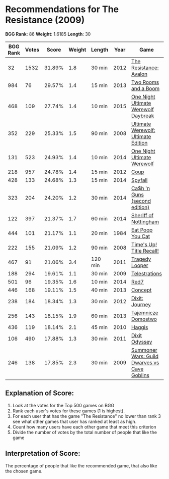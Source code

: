 # Recommendations for The Resistance (2009)

__BGG Rank__: 86
__Weight__: 1.6185
__Length__: 30

BGG Rank | Votes |  Score | Weight | Length | Year | Game
---------|-------|--------|--------|--------|------|-----
      32 |  1532 | 31.89% |    1.8 |  30 min | 2012 | [The Resistance: Avalon](https://boardgamegeek.com/boardgame/128882)
     984 |    76 | 29.57% |    1.4 |  15 min | 2013 | [Two Rooms and a Boom](https://boardgamegeek.com/boardgame/134352)
     468 |   109 | 27.74% |    1.4 |  10 min | 2015 | [One Night Ultimate Werewolf Daybreak](https://boardgamegeek.com/boardgame/163166)
     352 |   229 | 25.33% |    1.5 |  90 min | 2008 | [Ultimate Werewolf: Ultimate Edition](https://boardgamegeek.com/boardgame/38159)
     131 |   523 | 24.93% |    1.4 |  10 min | 2014 | [One Night Ultimate Werewolf](https://boardgamegeek.com/boardgame/147949)
     218 |   957 | 24.78% |    1.4 |  15 min | 2012 | [Coup](https://boardgamegeek.com/boardgame/131357)
     428 |   133 | 24.68% |    1.3 |  15 min | 2014 | [Spyfall](https://boardgamegeek.com/boardgame/166384)
     323 |   204 | 24.20% |    1.2 |  30 min | 2014 | [Ca$h 'n Guns (second edition)](https://boardgamegeek.com/boardgame/155362)
     122 |   397 | 21.37% |    1.7 |  60 min | 2014 | [Sheriff of Nottingham](https://boardgamegeek.com/boardgame/157969)
     444 |   101 | 21.17% |    1.1 |  20 min | 1984 | [Eat Poop You Cat](https://boardgamegeek.com/boardgame/30618)
     222 |   155 | 21.09% |    1.2 |  90 min | 2008 | [Time's Up! Title Recall!](https://boardgamegeek.com/boardgame/36553)
     467 |    91 | 21.06% |    3.4 | 120 min | 2011 | [Tragedy Looper](https://boardgamegeek.com/boardgame/148319)
     188 |   294 | 19.61% |    1.1 |  30 min | 2009 | [Telestrations](https://boardgamegeek.com/boardgame/46213)
     501 |    96 | 19.35% |    1.6 |  10 min | 2014 | [Red7](https://boardgamegeek.com/boardgame/161417)
     446 |   168 | 19.11% |    1.5 |  40 min | 2013 | [Concept](https://boardgamegeek.com/boardgame/147151)
     238 |   184 | 18.34% |    1.3 |  30 min | 2012 | [Dixit: Journey](https://boardgamegeek.com/boardgame/121288)
     256 |   143 | 18.15% |    1.9 |  60 min | 2013 | [Tajemnicze Domostwo](https://boardgamegeek.com/boardgame/113997)
     436 |   119 | 18.14% |    2.1 |  45 min | 2010 | [Haggis](https://boardgamegeek.com/boardgame/37628)
     106 |   490 | 17.88% |    1.3 |  30 min | 2011 | [Dixit Odyssey](https://boardgamegeek.com/boardgame/92828)
     246 |   138 | 17.85% |    2.3 |  30 min | 2009 | [Summoner Wars: Guild Dwarves vs Cave Goblins](https://boardgamegeek.com/boardgame/82420)

## Explanation of Score: ##

1. Look at the votes for the Top 500 games on BGG
2. Rank each user's votes for these games (1 is highest).
3. For each user that has the game "The Resistance" no lower than rank 3 see what other games that user has ranked at least as high.
4. Count how many users have each other game that meet this criterion
5. Divide the number of votes by the total number of people that like the game

## Interpretation of Score: ##

The percentage of people that like the recommended game, that also like the chosen game.
